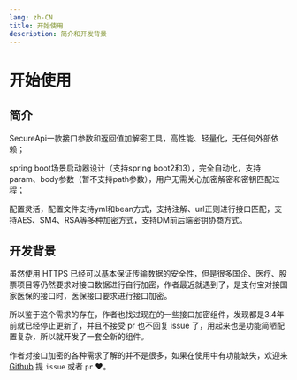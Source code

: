 ```yaml
---
lang: zh-CN
title: 开始使用
description: 简介和开发背景
---
```


# 开始使用

## 简介

SecureApi一款接口参数和返回值加解密工具，高性能、轻量化，无任何外部依赖；

spring boot场景启动器设计（支持spring boot2和3），完全自动化，支持param、body参数（暂不支持path参数），用户无需关心加密解密和密钥匹配过程；

配置灵活，配置文件支持yml和bean方式，支持注解、url正则进行接口匹配，支持AES、SM4、RSA等多种加密方式，支持DM前后端密钥协商方式。

## 开发背景

虽然使用 HTTPS 已经可以基本保证传输数据的安全性，但是很多国企、医疗、股票项目等仍然要求对接口数据进行自行加密，作者最近就遇到了，是支付宝对接国家医保的接口时，医保接口要求进行接口加密。

所以鉴于这个需求的存在，作者也找过现在的一些接口加密组件，发现都是3.4年前就已经停止更新了，并且不接受 pr 也不回复 issue 了，用起来也是功能简陋配置复杂，所以就开发了一套全新的组件。

作者对接口加密的各种需求了解的并不是很多，如果在使用中有功能缺失，欢迎来 [Github] 提 `issue` 或者 `pr` ❤。

[Github]: https://github.com/BubblingXuYijie/secure-api-spring-boot
